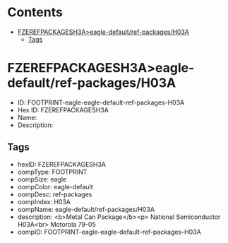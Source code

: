 



Contents
========

* [FZEREFPACKAGESH3A>eagle-default/ref-packages/H03A](#fzerefpackagesh3aeagle-defaultref-packagesh03a)
	* [Tags](#tags)

# FZEREFPACKAGESH3A>eagle-default/ref-packages/H03A

- ID: FOOTPRINT-eagle-eagle-default-ref-packages-H03A
- Hex ID: FZEREFPACKAGESH3A
- Name: 
- Description: 

## Tags

- hexID: FZEREFPACKAGESH3A
- oompType: FOOTPRINT
- oompSize: eagle
- oompColor: eagle-default
- oompDesc: ref-packages
- oompIndex: H03A
- oompName: eagle-default/ref-packages/H03A
- description: &lt;b&gt;Metal Can Package&lt;/b&gt;&lt;p&gt;&#xD;
National Semiconductor H03A&lt;br&gt;&#xD;
Motorola 79-05
- oompID: FOOTPRINT-eagle-eagle-default-ref-packages-H03A
